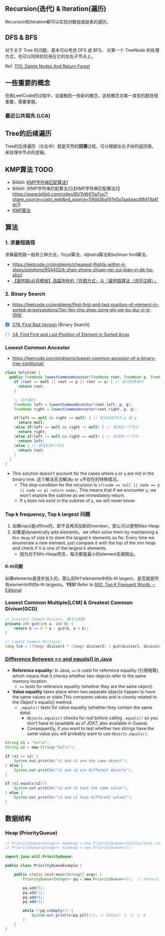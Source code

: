 ## Recursion(迭代) & Iteration(遍历)
Recursion和Iteration都可以实现对数组或链表的遍历。

## DFS & BFS
对于关于 Tree 的问题，基本可以考虑 DFS 或 BFS。
对某一个 TreeNode 的处理方式，也可以同样的应用在它的左右子节点上。

Ref: [1110. Delete Nodes And Return Forest](./problems/1110.Delete_Nodes_And_Return_Forest.md)


## 一些重要的概念
在刷LeetCode的过程中，会接触到一些新的概念，这些概念对某一类型的题目很重要，需要掌握。

### 最近公共祖先 (LCA)


## Tree的后续遍历
Tree的后序遍历（左右中）就是天然的**回溯**过程，可以根据左右子树的返回值，来处理中节点的逻辑。


## KMP算法 TODO
* Bilibili: [KMP字符串匹配算法1](https://www.bilibili.com/video/BV1Px411z7Yo/?from=search&seid=17279757832220900358&vd_source=bd5e1cdd20d83feef8e77a781b33f083)
* Bilibili: [KMP字符串匹配算法2](【KMP字符串匹配算法2】 https://www.bilibili.com/video/BV1hW411a7ys/?share_source=copy_web&vd_source=59dd3baf97e5a7aa4aacdf8411b4fdc1)
* [KMP算法](https://zh.wikipedia.org/wiki/KMP%E7%AE%97%E6%B3%95)



## 算法
### 1. 求最短路径
求解最短路一般有三种方法，floyd算法，dijkstra算法和bellman ford算法。
* https://leetcode.cn/problems/cheapest-flights-within-k-stops/solutions/954402/k-zhan-zhong-zhuan-nei-zui-bian-yi-de-ha-abzi/
* [【最短路/必背模板】涵盖所有的「存图方式」与「最短路算法（详尽注释）」](https://mp.weixin.qq.com/s?__biz=MzU4NDE3MTEyMA==&mid=2247488007&idx=1&sn=9d0dcfdf475168d26a5a4bd6fcd3505d&chksm=fd9cb918caeb300e1c8844583db5c5318a89e60d8d552747ff8c2256910d32acd9013c93058f&token=754098973&lang=zh_CN#rd)


### 2. Binary Search
* https://leetcode.cn/problems/find-first-and-last-position-of-element-in-sorted-array/solutions/1/er-fen-cha-zhao-zong-shi-xie-bu-dui-yi-g-t9l9/

- [x] [278. First Bad Version](https://leetcode.com/problems/first-bad-version/) [Binary Search]
- [ ] [34. Find First and Last Position of Element in Sorted Array](https://leetcode.com/problems/find-first-and-last-position-of-element-in-sorted-array/)


### Lowest Common Ancestor
* https://leetcode.com/problems/lowest-common-ancestor-of-a-binary-tree-ii/editorial/
```Java
class Solution {
  public TreeNode lowestCommonAncestor(TreeNode root, TreeNode p, TreeNode q) {
    if (root == null || root == p || root == q) { // 递归结束条件
      return root;
    }

    // 后序遍历
    TreeNode left = lowestCommonAncestor(root.left, p, q);
    TreeNode right = lowestCommonAncestor(root.right, p, q);

    if(left == null && right == null) { // 若未找到节点 p 或 q
      return null;
    }else if(left == null && right != null) { // 若找到一个节点
      return right;
    }else if(left != null && right == null) { // 若找到一个节点
      return left;
    }else { // 若找到两个节点
      return root;
    }
  }
}
```
* This solution doesn't account for the cases where `p` or `q` are not in the binary tree. 这个解法无法解决`p` or `q`不存在的特殊情况。
    * The stop condition for the recursion is `if(node == null || node == p || node == q) return node;`. This means that if we encounter `p`, we won't explore the subtree as we immediately return.
    * If `q` does not exist in the subtree of `p`, we will never know.


### Top k frequency, Top k largest 问题
1. 如果input是offline的，即不会再添加新的member，那么可以使用Max-Heap
2. 如果是dynamically add elements，we often solve them by maintaining a `Min-Heap` of size k to store the largest k elements so far. Every time we enumerate a new element, just compare it with the top of the min heap and check if it is one of the largest k elements.
    * 因为对于Min-Heap而言，每次都是最小的element先被取出。

#### K-th问题
如果elements是逐步加入的，那么前N个elements中的k-th largest，是否就是所有elements中的k-th largests。**YES!**
Refer to [692. Top K Frequent Words -- Editorial](https://leetcode.com/problems/top-k-frequent-words/editorial/)


### Lowest Common Multiple(LCM) & Greatest Common Divisor(GCD)
```java
// Greatest Common Divisor, 最大公因数
private int gcd(int a, int b) {
    return b == 0 ? a : gcd(b, a % b);
}

// Lowest Common Multiple
long lcm = ((long) divisor1 * (long) divisor2) / gcd(divisor1, divisor2);   // 此处必须为(long)divisor1 * (long)divisor2,否则会有溢出问题
```


### [Difference Between == and equals() in Java](https://www.linkedin.com/pulse/difference-between-equals-java-babar-shahzad/)
* **Reference equality:** In Java, `==` is used for reference equality (引用相等), which means that it checks whether two objects refer to the same memory location.
    * `==` tests for reference equality (whether they are the same object).
* **Value equality** takes place when two separate objects happen to have the same values or state.This compares values and is closely related to the Object's equals() method.
    * `.equals()` tests for value equality (whether they contain the same data).
        * `Objects.equals()` checks for null before calling `.equals()` so you don't have to (available as of JDK7, also available in Guava).
        * Consequently, if you want to test whether two strings have the same value you will probably want to use `Objects.equals()`.
```java
String s1 = "hello";
String s2 = new String("hello");

if (s1 == s2) {
    System.out.println("s1 and s2 are the same object");
} else {
    System.out.println("s1 and s2 are different objects");
}

if (s1.equals(s2)){ 
    System.out.println("s1 and s2 have the same value");
} else {
    System.out.println("s1 and s2 have different values");
}
```

## 数据结构
### Heap (PriorityQueue)
```java
// PriorityQueue<Integer> maxHeap = new PriorityQueue<>(Collections.reverseOrder());
// PriorityQueue<Integer> minHeap = new PriorityQueue<>();

import java.util.PriorityQueue;

public class PriorityQueueExample {

    public static void main(String[] args) {
        PriorityQueue<Integer> pq = new PriorityQueue<>();  // default, minHeap, the min number will be polled out first

        pq.add(5);
        pq.add(2);
        pq.add(8);
        pq.add(1);

        while (!pq.isEmpty()) {
            System.out.println(pq.poll()); // Output: 1, 2, 5, 8
        }
    }
}
```
